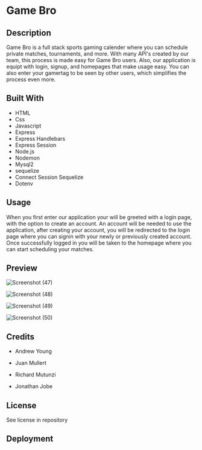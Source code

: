 <h1>Game Bro</h1>

<h2>Description</h2>
Game Bro is a full stack sports gaming calender where you can schedule private matches, tournaments, and more. With many API's created by our team, this process is made easy for Game Bro users. Also, our application is equipt with login, signup, and homepages that make usage easy. You can also enter your gamertag to be seen by other users, which simplifies the process even more.

<h2>Built With</h2>

- HTML
- Css
- Javascript
- Express
- Express Handlebars
- Express Session
- Node.js
- Nodemon
- Mysql2
- sequelize
- Connect Session Sequelize
- Dotenv


<h2>Usage</h2>

When you first enter our application your will be greeted with a login page, with the option to create an account. An account will be needed to use the application, after creating your account, you will be redirected to the login page where you can signin with your newly or previously created account. Once successfully logged in you will be taken to the homepage where you can start scheduling your matches.

<h2>Preview</h2>

![Screenshot (47)](https://user-images.githubusercontent.com/24994854/217061826-923f838c-db28-44dd-8aa6-97c505a0b6ab.png)

![Screenshot (48)](https://user-images.githubusercontent.com/24994854/217061856-d97b45bc-9e8b-4667-86fe-57e1f2dab205.png)

![Screenshot (49)](https://user-images.githubusercontent.com/24994854/217061885-c48dd83a-df69-41a1-89f1-ee593cb7d209.png)

![Screenshot (50)](https://user-images.githubusercontent.com/24994854/217061907-460433e7-b2f6-46bf-9951-93fb5b3cd3e1.png)

<h2>Credits</h2>

- Andrew Young

- Juan Mullert

- Richard Mutunzi

- Jonathan Jobe

<h2>License</h2>

See license in repository

<h2>Deployment</h2>


